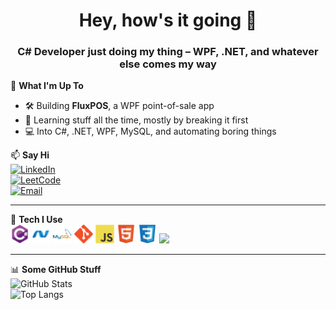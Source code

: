 <h1 align="center">Hey, how's it going 👋</h1>
<h3 align="center">C# Developer just doing my thing – WPF, .NET, and whatever else comes my way</h3>

🚧 **What I'm Up To**  
- 🛠️ Building **FluxPOS**, a WPF point-of-sale app  
- 🧠 Learning stuff all the time, mostly by breaking it first  
- 💻 Into C#, .NET, WPF, MySQL, and automating boring things  

📫 **Say Hi**  
[![LinkedIn](https://img.shields.io/badge/LinkedIn-0A66C2?style=flat&logo=linkedin&logoColor=white)](https://linkedin.com/in/jimmyyounes)  
[![LeetCode](https://img.shields.io/badge/LeetCode-FFA116?style=flat&logo=leetcode&logoColor=white)](https://www.leetcode.com/jimmyyounes)  
[![Email](https://img.shields.io/badge/Email-D14836?style=flat&logo=gmail&logoColor=white)](mailto:JimmyYounes8@gmail.com)  

---

🧰 **Tech I Use**  
<code><img height="30" src="https://raw.githubusercontent.com/devicons/devicon/master/icons/csharp/csharp-original.svg"></code>
<code><img height="30" src="https://raw.githubusercontent.com/devicons/devicon/master/icons/dot-net/dot-net-original.svg"></code>
<code><img height="30" src="https://raw.githubusercontent.com/devicons/devicon/master/icons/mysql/mysql-original-wordmark.svg"></code>
<code><img height="30" src="https://raw.githubusercontent.com/devicons/devicon/master/icons/git/git-original.svg"></code>
<code><img height="30" src="https://raw.githubusercontent.com/devicons/devicon/master/icons/javascript/javascript-original.svg"></code>
<code><img height="30" src="https://raw.githubusercontent.com/devicons/devicon/master/icons/html5/html5-original.svg"></code>
<code><img height="30" src="https://raw.githubusercontent.com/devicons/devicon/master/icons/css3/css3-original.svg"></code>
<code><img height="30" src="https://www.vectorlogo.zone/logos/unity3d/unity3d-icon.svg"></code>

---

📊 **Some GitHub Stuff**  
![GitHub Stats](https://github-readme-stats.vercel.app/api?username=jimmyuns&show_icons=true&theme=tokyonight)  
![Top Langs](https://github-readme-stats.vercel.app/api/top-langs/?username=jimmyuns&layout=compact&theme=tokyonight)  
